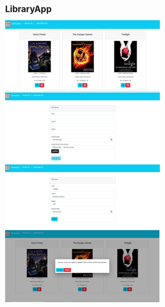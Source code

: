 # LibraryApp

![ListOfBooks](/Frontend/src/assets/ListOfBooks.PNG)
![AddBook](/Frontend/src/assets/AddBook.PNG)
![EditBook](/Frontend/src/assets/EditBook.PNG)
![DeleteBook](/Frontend/src/assets/DeleteBook.PNG)
